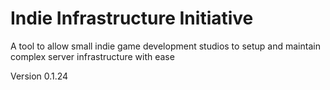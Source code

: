 # Indie Infrastructure Initiative
A tool to allow small indie game development studios to setup and maintain complex server infrastructure with ease

Version 0.1.24
